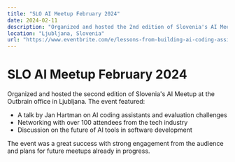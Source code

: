 ```yaml
---
title: "SLO AI Meetup February 2024"
date: 2024-02-11
description: "Organized and hosted the 2nd edition of Slovenia's AI Meetup featuring Jan Hartman on AI coding assistants."
location: "Ljubljana, Slovenia"
url: "https://www.eventbrite.com/e/lessons-from-building-ai-coding-assistants-context-and-evaluation-tickets-123456789"
---
```


# SLO AI Meetup February 2024

Organized and hosted the second edition of Slovenia's AI Meetup at the Outbrain office in Ljubljana. The event featured:

- A talk by Jan Hartman on AI coding assistants and evaluation challenges
- Networking with over 100 attendees from the tech industry
- Discussion on the future of AI tools in software development

The event was a great success with strong engagement from the audience and plans for future meetups already in progress. 
